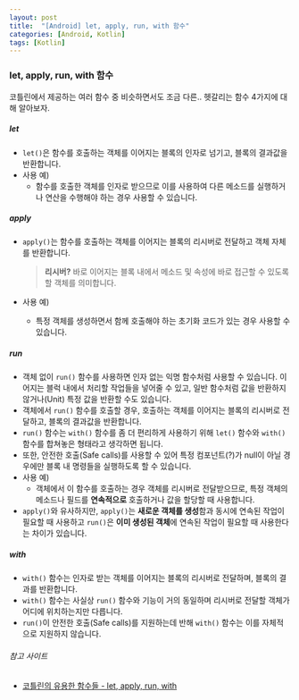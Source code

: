 ```yaml
---
layout: post
title:  "[Android] let, apply, run, with 함수"
categories: [Android, Kotlin]
tags: [Kotlin]
---
```


### let, apply, run, with 함수

코틀린에서 제공하는 여러 함수 중 비슷하면서도 조금 다른.. 헷갈리는 함수 4가지에 대해 알아보자.






##### let
* `let()`은 함수를 호출하는 객체를 이어지는 블록의 인자로 넘기고, 블록의 결과값을 반환합니다.
* 사용 예)
  * 함수를 호출한 객체를 인자로 받으므로 이를 사용하여 다른 메소드를 실행하거나 연산을 수행해야 하는 경우 사용할 수 있습니다.

##### apply
* `apply()`는 함수를 호출하는 객체를 이어지는 블록의 리시버로 전달하고 객체 자체를 반환합니다.

  > **리시버?**
  > 바로 이어지는 블록 내에서 메소드 및 속성에 바로 접근할 수 있도록 할 객체를 의미합니다.
* 사용 예)
  * 특정 객체를 생성하면서 함께 호출해야 하는 초기화 코드가 있는 경우 사용할 수 있습니다.

##### run
* 객체 없이 `run()` 함수를 사용하면 인자 없는 익명 함수처럼 사용할 수 있습니다. 이어지는 블럭 내에서 처리할 작업들을 넣어줄 수 있고, 일반 함수처럼 값을 반환하지 않거나(Unit) 특정 값을 반환할 수도 있습니다.
* 객체에서 `run()` 함수를 호출할 경우, 호출하는 객체를 이어지는 블록의 리시버로 전달하고, 블록의 결과값을 반환합니다.
* `run()` 함수는 `with()` 함수를 좀 더 편리하게 사용하기 위해 `let()` 함수와 `with()` 함수를 합쳐놓은 형태라고 생각하면 됩니다.
* 또한, 안전한 호출(Safe calls)를 사용할 수 있어 특정 컴포넌트(?)가 null이 아닐 경우에만 블록 내 명령들을 실행하도록 할 수 있습니다.
* 사용 예)
  * 객체에서 이 함수를 호출하는 경우 객체를 리시버로 전달받으므로, 특정 객체의 메소드나 필드를 **연속적으로** 호출하거나 값을 할당할 때 사용합니다.
* `apply()`와 유사하지만, `apply()`는 **새로운 객체를 생성**함과 동시에 연속된 작업이 필요할 때 사용하고 `run()`은 **이미 생성된 객체**에 연속된 작업이 필요할 때 사용한다는 차이가 있습니다.

##### with
* `with()` 함수는 인자로 받는 객체를 이어지는 블록의 리시버로 전달하며, 블록의 결과를 반환합니다.
* `with()` 함수는 사실상 `run()` 함수와 기능이 거의 동일하며 리시버로 전달할 객체가 어디에 위치하는지만 다릅니다.
* `run()`이 안전한 호출(Safe calls)를 지원하는데 반해 `with()` 함수는 이를 자체적으로 지원하지 않습니다.

###### 참고 사이트
* [코틀린의 유용한 함수들 - let, apply, run, with](https://www.androidhuman.com/lecture/kotlin/2016/07/06/kotlin_let_apply_run_with/)